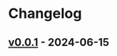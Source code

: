 # Changelog

## [v0.0.1](https://github.com/Rindrics/expect-self-params/commits/v0.0.1) - 2024-06-15
